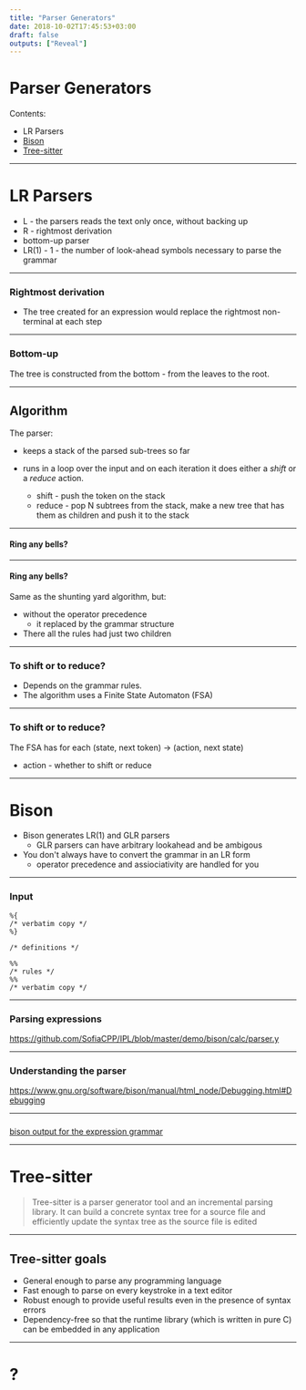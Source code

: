 ```yaml
---
title: "Parser Generators"
date: 2018-10-02T17:45:53+03:00
draft: false
outputs: ["Reveal"]
---
```


# Parser Generators

Contents:

- LR Parsers
- [Bison](https://www.gnu.org/software/bison/)
- [Tree-sitter](https://tree-sitter.github.io/tree-sitter/)

---
# LR Parsers

- L - the parsers reads the text only once, without backing up
- R - rightmost derivation
- bottom-up parser
- LR(1) - 1 - the number of look-ahead symbols necessary to parse the grammar

---
### Rightmost derivation

- The tree created for an expression would replace the rightmost non-terminal at
  each step

---
### Bottom-up

The tree is constructed from the bottom - from the leaves to the root.

---
## Algorithm

The parser:

- keeps a stack of the parsed sub-trees so far
- runs in a loop over the input and on each iteration it does either
a *shift* or a *reduce* action.

    - shift - push the token on the stack
    - reduce - pop N subtrees from the stack, make a new tree that has them as
      children and push it to the stack

---
#### Ring any bells?

---
#### Ring any bells?

Same as the shunting yard algorithm, but:
- without the operator precedence 
    - it replaced by the grammar structure
- There all the rules had just two children

---
### To shift or to reduce?

- Depends on the grammar rules.
- The algorithm uses a Finite State Automaton (FSA)

---
### To shift or to reduce?

The FSA has for each (state, next token) -> (action, next state)

- action - whether to shift or reduce

---
# Bison

- Bison generates LR(1) and GLR parsers
    - GLR parsers can have arbitrary lookahead and be ambigous
- You don't always have to convert the grammar in an LR form
    - operator precedence and assiociativity are handled for you

---
### Input

    %{
    /* verbatim copy */
    %}

    /* definitions */

    %%
    /* rules */
    %%
    /* verbatim copy */

---
### Parsing expressions

https://github.com/SofiaCPP/IPL/blob/master/demo/bison/calc/parser.y

---
### Understanding the parser

https://www.gnu.org/software/bison/manual/html_node/Debugging.html#Debugging

---
###

[bison output for the expression grammar](parser)

---
# Tree-sitter

> Tree-sitter is a parser generator tool and an incremental parsing library. It
> can build a concrete syntax tree for a source file and efficiently update the
> syntax tree as the source file is edited

---
## Tree-sitter goals

- General enough to parse any programming language
- Fast enough to parse on every keystroke in a text editor
- Robust enough to provide useful results even in the presence of syntax errors
- Dependency-free so that the runtime library (which is written in pure C) can
  be embedded in any application

---
# ?

